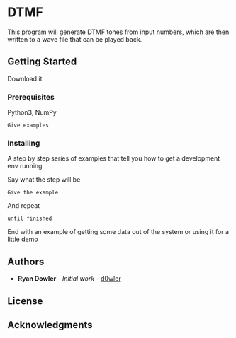# DTMF

This program will generate DTMF tones from input numbers, which are then written to a wave file that can be played back.

## Getting Started

Download it

### Prerequisites

Python3, NumPy

```
Give examples
```

### Installing

A step by step series of examples that tell you how to get a development env running

Say what the step will be

```
Give the example
```

And repeat

```
until finished
```

End with an example of getting some data out of the system or using it for a little demo


## Authors

* **Ryan Dowler** - *Initial work* - [d0wler](https://github.com/d0wler)


## License


## Acknowledgments

